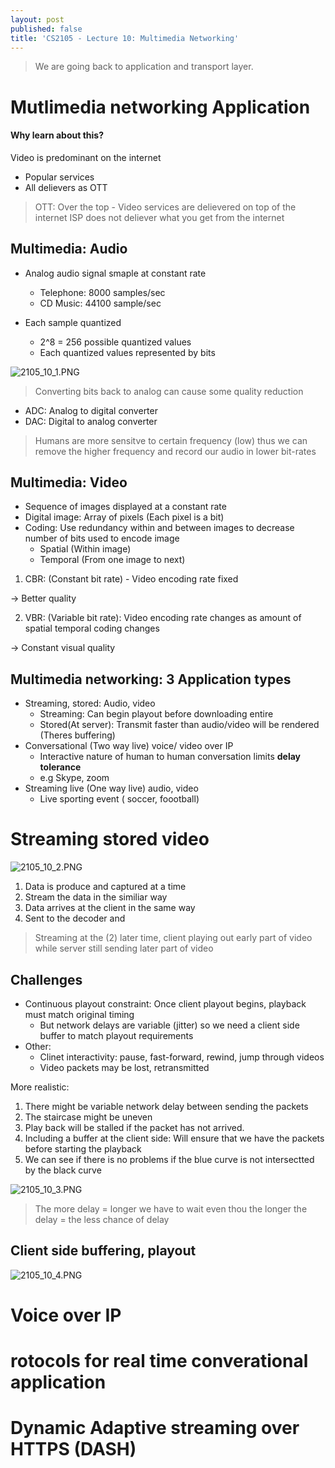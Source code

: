 ```yaml
---
layout: post
published: false
title: 'CS2105 - Lecture 10: Multimedia Networking'
---
```

> We are going back to application and transport layer.

# Mutlimedia networking Application

#### Why learn about this?
Video is predominant on the internet

- Popular services
- All delievers as OTT

> OTT: Over the top - Video services are delievered on top of the internet
ISP does not deliever what you get from the internet

## Multimedia: Audio

- Analog audio signal smaple at constant rate
   - Telephone: 8000 samples/sec
   - CD Music: 44100 sample/sec
   
- Each sample quantized
   - 2^8 = 256 possible quantized values
   - Each quantized values represented by bits
   
![2105_10_1.PNG]({{site.baseurl}}/img/2105_10_1.PNG)

> Converting bits back to analog can cause some quality reduction

- ADC: Analog to digital converter
- DAC: Digital to analog converter

> Humans are more sensitve to certain frequency (low) thus we can remove the higher frequency and record our audio in lower bit-rates

## Multimedia: Video

- Sequence of images displayed at a constant rate
- Digital image: Array of pixels (Each pixel is a bit)
- Coding: Use redundancy within and between images to decrease number of bits used to encode image
   - Spatial (Within image) 
   - Temporal (From one image to next)

1. CBR: (Constant bit rate) - Video encoding rate fixed

-> Better quality

2. VBR: (Variable bit rate): Video encoding rate changes as amount of spatial temporal coding changes

-> Constant visual quality

## Multimedia networking: 3 Application types

- Streaming, stored: Audio, video
  - Streaming: Can begin playout before downloading entire
  - Stored(At server): Transmit faster than audio/video will be rendered (Theres buffering)
- Conversational (Two way live) voice/ video over IP
  - Interactive nature of human to human conversation limits **delay tolerance**
  - e.g Skype, zoom
- Streaming live (One way live) audio, video
  - Live sporting event ( soccer, foootball)

# Streaming stored video

![2105_10_2.PNG]({{site.baseurl}}/img/2105_10_2.PNG)

1. Data is produce and captured at a time
2. Stream the data in the similiar way
3. Data arrives at the client in the same way
4. Sent to the decoder and

> Streaming at the (2) later time, client playing out early part of video while server still sending later part of video

## Challenges

- Continuous playout constraint: Once client playout begins, playback must match original timing
   - But network delays are variable (jitter) so we need a client side buffer to match playout requirements
- Other:
   - Clinet interactivity: pause, fast-forward, rewind, jump through videos
   - Video packets may be lost, retransmitted

More realistic:

1. There might be variable network delay between sending the packets
2. The staircase might be uneven
3. Play back will be stalled if the packet has not arrived.
4. Including a buffer at the client side: Will ensure that we have the packets before starting the playback
5. We can see if there is no problems if the blue curve is not intersectted by the black curve

![2105_10_3.PNG]({{site.baseurl}}/img/2105_10_3.PNG)

> The more delay = longer we have to wait even thou the longer the delay = the less chance of delay


## Client side buffering, playout

![2105_10_4.PNG]({{site.baseurl}}/img/2105_10_4.PNG)



# Voice over IP
# rotocols for real time converational application
# Dynamic Adaptive streaming over HTTPS (DASH)
